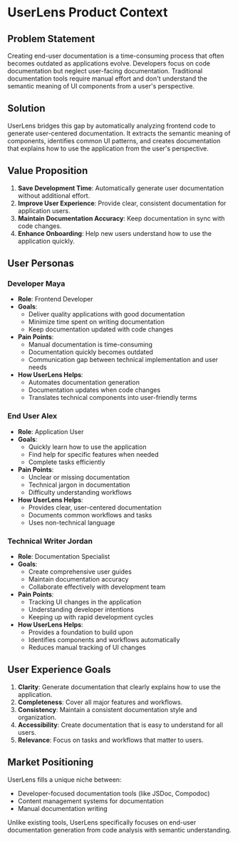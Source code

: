 # UserLens Product Context

## Problem Statement
Creating end-user documentation is a time-consuming process that often becomes outdated as applications evolve. Developers focus on code documentation but neglect user-facing documentation. Traditional documentation tools require manual effort and don't understand the semantic meaning of UI components from a user's perspective.

## Solution
UserLens bridges this gap by automatically analyzing frontend code to generate user-centered documentation. It extracts the semantic meaning of components, identifies common UI patterns, and creates documentation that explains how to use the application from the user's perspective.

## Value Proposition
1. **Save Development Time**: Automatically generate user documentation without additional effort.
2. **Improve User Experience**: Provide clear, consistent documentation for application users.
3. **Maintain Documentation Accuracy**: Keep documentation in sync with code changes.
4. **Enhance Onboarding**: Help new users understand how to use the application quickly.

## User Personas

### Developer Maya
- **Role**: Frontend Developer
- **Goals**: 
  - Deliver quality applications with good documentation
  - Minimize time spent on writing documentation
  - Keep documentation updated with code changes
- **Pain Points**:
  - Manual documentation is time-consuming
  - Documentation quickly becomes outdated
  - Communication gap between technical implementation and user needs
- **How UserLens Helps**:
  - Automates documentation generation
  - Documentation updates when code changes
  - Translates technical components into user-friendly terms

### End User Alex
- **Role**: Application User
- **Goals**:
  - Quickly learn how to use the application
  - Find help for specific features when needed
  - Complete tasks efficiently
- **Pain Points**:
  - Unclear or missing documentation
  - Technical jargon in documentation
  - Difficulty understanding workflows
- **How UserLens Helps**:
  - Provides clear, user-centered documentation
  - Documents common workflows and tasks
  - Uses non-technical language

### Technical Writer Jordan
- **Role**: Documentation Specialist
- **Goals**:
  - Create comprehensive user guides
  - Maintain documentation accuracy
  - Collaborate effectively with development team
- **Pain Points**:
  - Tracking UI changes in the application
  - Understanding developer intentions
  - Keeping up with rapid development cycles
- **How UserLens Helps**:
  - Provides a foundation to build upon
  - Identifies components and workflows automatically
  - Reduces manual tracking of UI changes

## User Experience Goals
1. **Clarity**: Generate documentation that clearly explains how to use the application.
2. **Completeness**: Cover all major features and workflows.
3. **Consistency**: Maintain a consistent documentation style and organization.
4. **Accessibility**: Create documentation that is easy to understand for all users.
5. **Relevance**: Focus on tasks and workflows that matter to users.

## Market Positioning
UserLens fills a unique niche between:
- Developer-focused documentation tools (like JSDoc, Compodoc)
- Content management systems for documentation
- Manual documentation writing

Unlike existing tools, UserLens specifically focuses on end-user documentation generation from code analysis with semantic understanding. 